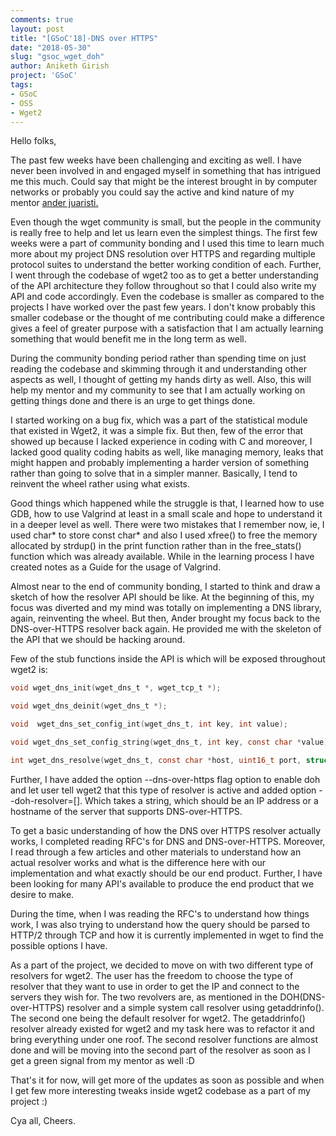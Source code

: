 ```yaml
---
comments: true
layout: post
title: "[GSoC'18]-DNS over HTTPS"
date: "2018-05-30"
slug: "gsoc_wget_doh"
author: Aniketh Girish
project: 'GSoC'
tags: 
- GSoC
- OSS
- Wget2
---
```


Hello folks,

The past few weeks have been challenging and exciting as well. I have never been involved in and engaged myself in something that has intrigued me this much. Could say that might be the interest brought in by computer networks or probably you could say the active and kind nature of my mentor [ander juaristi.](https://www.linkedin.com/in/ajuaristi/en)

Even though the wget community is small, but the people in the community is really free to help and let us learn even the simplest things. The first few weeks were a part of community bonding and I used this time to learn much more about my project DNS resolution over HTTPS and regarding multiple protocol suites to understand the better working condition of each. Further, I went through the codebase of wget2 too as to get a better understanding of the API architecture they follow throughout so that I could also write my API and code accordingly. Even the codebase is smaller as compared to the projects I have worked over the past few years. I don't know probably this smaller codebase or the thought of me contributing could make a difference gives a feel of greater purpose with a satisfaction that I am actually learning something that would benefit me in the long term as well.

During the community bonding period rather than spending time on just reading the codebase and skimming through it and understanding other aspects as well, I thought of getting my hands dirty as well. Also, this will help my mentor and my community to see that I am actually working on getting things done and there is an urge to get things done.

I started working on a bug fix, which was a part of the statistical module that existed in Wget2, it was a simple fix. But then, few of the error that showed up because I lacked experience in coding with C and moreover, I lacked good quality coding habits as well, like managing memory, leaks that might happen and probably implementing a harder version of something rather than going to solve that in a simpler manner. Basically, I tend to reinvent the wheel rather using what exists.

Good things which happened while the struggle is that, I learned how to use GDB, how to use Valgrind at least in a small scale and hope to understand it in a deeper level as well. There were two mistakes that I remember now, ie, I used char* to store const char* and also I used xfree() to free the memory allocated by strdup() in the print function rather than in the free_stats() function which was already available. While in the learning process I have created notes as a Guide for the usage of Valgrind.

Almost near to the end of community bonding, I started to think and draw a sketch of how the resolver API should be like. At the beginning of this, my focus was diverted and my mind was totally on implementing a DNS library, again, reinventing the wheel. But then, Ander brought my focus back to the DNS-over-HTTPS resolver back again. He provided me with the skeleton of the API that we should be hacking around.

Few of the stub functions inside the API is which will be exposed throughout wget2 is:


``` c
void wget_dns_init(wget_dns_t *, wget_tcp_t *);

void wget_dns_deinit(wget_dns_t *);

void  wget_dns_set_config_int(wget_dns_t, int key, int value);

void wget_dns_set_config_string(wget_dns_t, int key, const char *value);

int wget_dns_resolve(wget_dns_t, const char *host, uint16_t port, struct addrinfo **out_addr);
```


Further, I have added the option --dns-over-https flag option to enable doh and let user tell wget2 that this type of resolver is active and added option --doh-resolver=[]. Which takes a string, which should be an IP address or a hostname of the server that supports DNS-over-HTTPS.

To get a basic understanding of how the DNS over HTTPS resolver actually works, I completed reading RFC's for DNS and DNS-over-HTTPS. Moreover, I read through a few articles and other materials to understand how an actual resolver works and what is the difference here with our implementation and what exactly should be our end product. Further, I have been looking for many API's available to produce the end product that we desire to make. 

During the time, when I was reading the RFC's to understand how things work, I was also trying to understand how the query should be parsed to HTTP/2 through TCP and how it is currently implemented in wget to find the possible options I have.

As a part of the project, we decided to move on with two different type of resolvers for wget2. The user has the freedom to choose the type of resolver that they want to use in order to get the IP and connect to the servers they wish for. The two revolvers are, as mentioned in the DOH(DNS-over-HTTPS) resolver and a simple system call resolver using getaddrinfo(). The second one being the default resolver for wget2. The getaddrinfo() resolver already existed for wget2 and my task here was to refactor it and bring everything under one roof. The second resolver functions are almost done and will be moving into the second part of the resolver as soon as I get a green signal from my mentor as well :D

That's it for now, will get more of the updates as soon as possible and when I get few more interesting tweaks inside wget2 codebase as a part of my project :)

Cya all, Cheers.